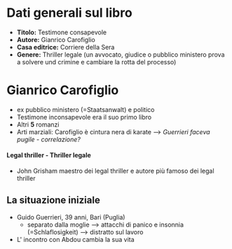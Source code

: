 # Dati generali sul libro
- __Titolo:__ Testimone consapevole
- __Autore:__ Gianrico Carofiglio
- __Casa editrice:__ Corriere della Sera
- __Genere:__ Thriller legale (un avvocato, giudice o pubblico ministero prova a solvere und crimine e cambiare la rotta del processo)

# Gianrico Carofiglio
- ex pubblico ministero (=Staatsanwalt) e politico
- Testimone inconsapevole era il suo primo libro
- Altri __5__ romanzi 
- Arti marziali: Carofiglio è  cintura nera di karate --> _Guerrieri faceva pugile - correlazione?_


#### Legal thriller - Thriller legale
- John Grisham maestro dei legal thriller e autore più famoso dei legal thriller

## La situazione iniziale
- Guido Guerrieri, 39 anni, Bari (Puglia)
	- separato dalla moglie
		--> attacchi di panico e insonnia (=Schlaflosigkeit)
		--> distratto sul lavoro
- L' incontro con Abdou cambia la sua vita